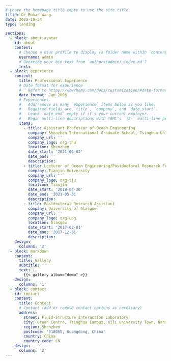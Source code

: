 ```yaml
---
# Leave the homepage title empty to use the site title
title: Dr Enhao Wang
date: 2022-10-24
type: landing

sections:
  - block: about.avatar
    id: about
    content:
      # Choose a user profile to display (a folder name within `content/authors/`)
      username: admin
      # Override your bio text from `authors/admin/_index.md`?
      text:
  - block: experience
    content:
      title: Professional Experience
      # Date format for experience
      #   Refer to https://wowchemy.com/docs/customization/#date-format
      date_format: Jan 2006
      # Experiences.
      #   Add/remove as many `experience` items below as you like.
      #   Required fields are `title`, `company`, and `date_start`.
      #   Leave `date_end` empty if it's your current employer.
      #   Begin multi-line descriptions with YAML's `|2-` multi-line prefix.
      items:
        - title: Assistant Professor of Ocean Engineering
          company: Shenzhen International Graduate School, Tsinghua University
          company_url: ''
          company_logo: org-thu
          location: Shenzhen
          date_start: '2021-06-02'
          date_end: ''
          description: 
        - title: Lecturer of Ocean Engineering/Postdoctoral Research Fellow (On-the-Job)
          company: Tianjin University
          company_url: ''
          company_logo: org-tju
          location: Tianjin
          date_start: '2018-04-20'
          date_end: '2021-05-31'
          description:
        - title: Postdoctoral Research Assistant
          company: University of Glasgow
          company_url: ''
          company_logo: org-uog
          location: Glasgow
          date_start: '2017-02-01'
          date_end: '2017-12-31'
          description:
    design:
      columns: '2'
  - block: markdown
    content:
      title: Gallery
      subtitle: ''
      text: |-
        {{< gallery album="demo" >}}
    design:
      columns: '1'
  - block: contact
    id: contact
    content:
      title: Contact
      # Contact (add or remove contact options as necessary)
      address:
        street: Fluid-Structure Interaction Laboratory
        city: Ocean Centre, Tsinghua Campus, Xili University Town, Nanshan District
        region: Shenzhen
        postcode: '518055, Guangdong, China'
        country: China
        country_code: CN
    design:
      columns: '2'
---
```

